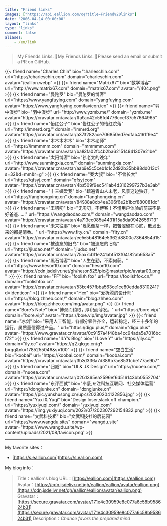 ```yaml
---
title: "Friend links"
images: ["https://api.eallion.com/og?title=Friend%20links"]
date: "2006-04-14 00:00:00"
layout: "links"
type: "links"
comment: false
aliases:
    - /en/link
---
```


<div class="greyQuote">
    <blockquote>
        My Friends Links. 🔗My Friends Links. 🔗Please send an email or submit a PR on GitHub.
    </blockquote>
</div>

<div class="friends links">
{{< friend name="Charles Chin" bio="charleschin.com" url="https://charleschin.com" domain="charleschin.com" avatar="/eallion.webp" >}}
{{< friend name="Matrix67" bio="数学博客" url="http://www.matrix67.com" domain="matrix67.com" avatar="/404.png" >}}
{{< friend name="曼陀罗" bio="曼陀罗的博客" url="https://www.yangfuying.com" domain="yangfuying.com" avatar="https://www.yangfuying.com/favicon.ico" >}}
{{< friend name="羽中漫步" bio="羽中漫步" url="http://www.yzmb.me/" domain="yzmb.me" avatar="https://cravatar.cn/avatar/ffa9ac42c56fd4776ccef37c57664965" >}}
{{< friend name="怡红公子" bio="怡红公子的怡红院落" url="http://imnerd.org/" domain="imnerd.org" avatar="https://cravatar.cn/avatar/a373282ace706850ed7edfab4161f9e4" >}}
{{< friend name="木木木木木" bio="木木老师" url="https://immmmm.com" domain="immmmm.com" avatar="https://cravatar.cn/avatar/ba83fa02fc4b2ba621514941307e21be" >}}
{{< friend name="太阳博客" bio="孙老太的晚年" url="http://www.sunmingxia.com/" domain="sunmingxia.com" avatar="https://cravatar.cn/avatar/aab6e5c5ceb1c1c2d92b35bb88dd013c?s=32&d=mm&r=g" >}}
{{< friend name="秦大叔" bio="不曾长大" url="https://qfsyj.com" domain="qfsyj.com" avatar="https://cravatar.cn/avatar/4ba509f9ec541ab4d316299727b3e3ab" >}}
{{< friend name="十三姨爱我" bio="踏遍青山人未老，风景这边独好。" url="https://fanghongxing.cn" domain="fanghongxing.cn" avatar="https://cravatar.cn/avatar/84988a8cb4ea306f6e2b1bcf880081dc" >}}
{{< friend name="王叨叨" bio="无叨叨，不博客！不懂用户体验的前端不是好爸爸……" url="https://wangdaodao.com/" domain="wangdaodao.com" avatar="https://cravatar.cn/avatar/4a713ec085a4431f15a8da0942656713" >}}
{{< friend name="未来往事" bio="我愿像茶一样，把苦涩留在心底，散发出来的都是清香。" url="https://www.fity.cn/" domain="fity.cn" avatar="https://cravatar.cn/avatar/ee5e5b48164e5362d8800c7364854d15" >}}
{{< friend name="被遗忘的旧岛" bio="被遗忘的旧岛" url="https://jiudao.net/" domain="jiudao.net" avatar="https://cravatar.cn/avatar/75ab7cb11e241abf513f04182ab653a5" >}}
{{< friend name="黑石博客" bio="人生在勤，不索何获。" url="https://www.heson10.com" domain="heson10.com" avatar="https://cdn.jsdelivr.net/gh/heson525/pic@master/pic/avatar03.png" >}}
{{< friend name="FF" bio="foolish fox" url="https://foolishfox.cn/" domain="foolishfox.cn" avatar="https://cravatar.cn/avatar/53bc457fbba563ce1ce80edda8310241?d=identicon" >}}
{{< friend name="Heo" bio="爱折腾的设计师" url="https://blog.zhheo.com/" domain="blog.zhheo.com" avatar="https://blog.zhheo.com/img/avatar.png" >}}
{{< friend name="Bore’s Note" bio="博观而约取，厚积而薄发。" url="https://bore.vip/" domain="bore.vip" avatar="https://bore.vip/img/avatar.jpg" >}}
{{< friend name="冰剑" bio="采用人工智能，各部分零件齐全，运转稳定，经三十多年的运行，属质量信得过产品。" url="https://digu.plus/" domain="digu.plus" avatar="https://www.gravatar.cn/avatar/0c9157a4f48ba4cc94ada5e7016bcf72" >}}
{{< friend name="ILY’s Blog" bio="I Love Y" url="https://ily.cc/" domain="ily.cc" avatar="https://q2.qlogo.cn/g?b=qq&nk=1785255046&s=100" >}}
{{< friend name="空白生活" bio="koobai" url="https://koobai.com/" domain="koobai.com" avatar="https://cravatar.cn/avatar/3b3d336a7d389b7ae8531cbe177ae9b7" >}}
{{< friend name="归臧" bio="UI & UX Design" url="https://nuoea.com/" domain="nuoea.com" avatar="https://cravatar.cn/avatar/020d365ea2596ef6d516143bb0552704" >}}
{{< friend name="东评西就" bio="小饿,专注科技互联网、社交媒体运营" url="https://dongjunke.cn" domain="dongjunke.cn" avatar="https://pic.yunshusong.cn/upic/20230204122856.jpg" >}}
{{< friend name="Yuxi & Yuqi" bio="Design loser,slack off champion." url="https://yuxiyuqi.com/" domain="yuxiyuqi.com" avatar="https://img.yuxiyuqi.com/2023/07/202307292154832.png" >}}
{{< friend name="文武科技柜" bio="文武科技社的后花园" url="https://www.wangdu.site/" domain="wangdu.site" avatar="https://www.wangdu.site/wp-content/uploads/2021/08/favicon.png" >}}
</div>

---

My favorite sites：

- [https://s.eallion.com](https://s.eallion.com)

My blog info：

> Title：eallion's blog
> URL：[https://eallion.com](https://eallion.com)  
> Avatar：[https://cdn.jsdelivr.net/gh/eallion/eallion/avatar/eallion.png](https://cdn.jsdelivr.net/gh/eallion/eallion/avatar/eallion.png)  
> Gravatar：[https://secure.gravatar.com/avatar/171e4c30959e8c077a6c58b958624b31](https://secure.gravatar.com/avatar/171e4c30959e8c077a6c58b958624b31)
> Description：_Chance favors the prepared mind_

<script>
    window.addEventListener('DOMContentLoaded', function() {
        var avatarImage = document.querySelector('.friend-link-avatar img');
            if (avatarImage) {
                avatarImage.addEventListener('error', function() {
                    avatarImage.src = 'https://eallion.com/404.png';
                });
            }
    });
</script>
